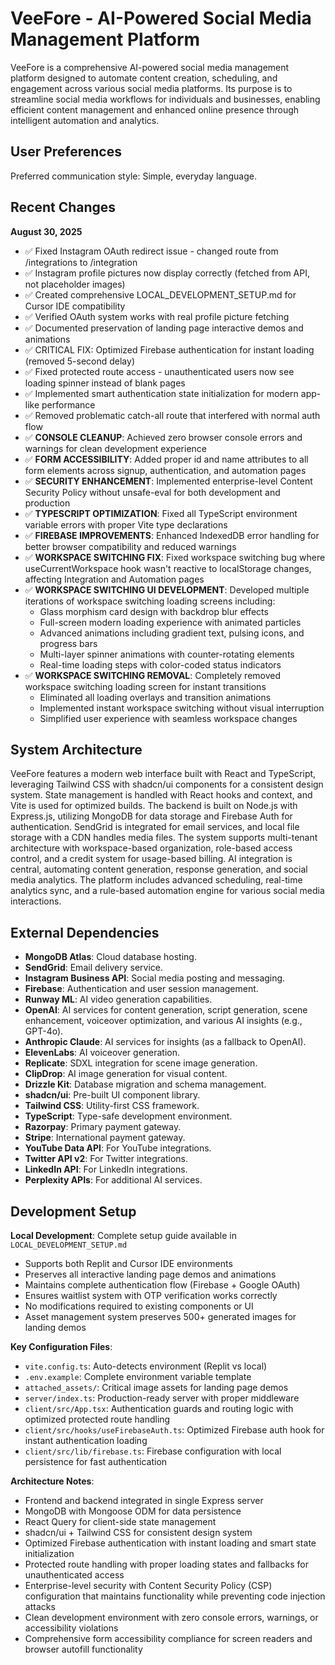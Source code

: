 # VeeFore - AI-Powered Social Media Management Platform

VeeFore is a comprehensive AI-powered social media management platform designed to automate content creation, scheduling, and engagement across various social media platforms. Its purpose is to streamline social media workflows for individuals and businesses, enabling efficient content management and enhanced online presence through intelligent automation and analytics.

## User Preferences

Preferred communication style: Simple, everyday language.

## Recent Changes

**August 30, 2025**
- ✅ Fixed Instagram OAuth redirect issue - changed route from /integrations to /integration
- ✅ Instagram profile pictures now display correctly (fetched from API, not placeholder images)
- ✅ Created comprehensive LOCAL_DEVELOPMENT_SETUP.md for Cursor IDE compatibility
- ✅ Verified OAuth system works with real profile picture fetching
- ✅ Documented preservation of landing page interactive demos and animations
- ✅ CRITICAL FIX: Optimized Firebase authentication for instant loading (removed 5-second delay)
- ✅ Fixed protected route access - unauthenticated users now see loading spinner instead of blank pages
- ✅ Implemented smart authentication state initialization for modern app-like performance
- ✅ Removed problematic catch-all route that interfered with normal auth flow
- ✅ **CONSOLE CLEANUP**: Achieved zero browser console errors and warnings for clean development experience
- ✅ **FORM ACCESSIBILITY**: Added proper id and name attributes to all form elements across signup, authentication, and automation pages
- ✅ **SECURITY ENHANCEMENT**: Implemented enterprise-level Content Security Policy without unsafe-eval for both development and production
- ✅ **TYPESCRIPT OPTIMIZATION**: Fixed all TypeScript environment variable errors with proper Vite type declarations
- ✅ **FIREBASE IMPROVEMENTS**: Enhanced IndexedDB error handling for better browser compatibility and reduced warnings
- ✅ **WORKSPACE SWITCHING FIX**: Fixed workspace switching bug where useCurrentWorkspace hook wasn't reactive to localStorage changes, affecting Integration and Automation pages
- ✅ **WORKSPACE SWITCHING UI DEVELOPMENT**: Developed multiple iterations of workspace switching loading screens including:
  - Glass morphism card design with backdrop blur effects
  - Full-screen modern loading experience with animated particles
  - Advanced animations including gradient text, pulsing icons, and progress bars
  - Multi-layer spinner animations with counter-rotating elements
  - Real-time loading steps with color-coded status indicators
- ✅ **WORKSPACE SWITCHING REMOVAL**: Completely removed workspace switching loading screen for instant transitions
  - Eliminated all loading overlays and transition animations
  - Implemented instant workspace switching without visual interruption
  - Simplified user experience with seamless workspace changes

## System Architecture

VeeFore features a modern web interface built with React and TypeScript, leveraging Tailwind CSS with shadcn/ui components for a consistent design system. State management is handled with React hooks and context, and Vite is used for optimized builds. The backend is built on Node.js with Express.js, utilizing MongoDB for data storage and Firebase Auth for authentication. SendGrid is integrated for email services, and local file storage with a CDN handles media files. The system supports multi-tenant architecture with workspace-based organization, role-based access control, and a credit system for usage-based billing. AI integration is central, automating content generation, response generation, and social media analytics. The platform includes advanced scheduling, real-time analytics sync, and a rule-based automation engine for various social media interactions.

## External Dependencies

-   **MongoDB Atlas**: Cloud database hosting.
-   **SendGrid**: Email delivery service.
-   **Instagram Business API**: Social media posting and messaging.
-   **Firebase**: Authentication and user session management.
-   **Runway ML**: AI video generation capabilities.
-   **OpenAI**: AI services for content generation, script generation, scene enhancement, voiceover optimization, and various AI insights (e.g., GPT-4o).
-   **Anthropic Claude**: AI services for insights (as a fallback to OpenAI).
-   **ElevenLabs**: AI voiceover generation.
-   **Replicate**: SDXL integration for scene image generation.
-   **ClipDrop**: AI image generation for visual content.
-   **Drizzle Kit**: Database migration and schema management.
-   **shadcn/ui**: Pre-built UI component library.
-   **Tailwind CSS**: Utility-first CSS framework.
-   **TypeScript**: Type-safe development environment.
-   **Razorpay**: Primary payment gateway.
-   **Stripe**: International payment gateway.
-   **YouTube Data API**: For YouTube integrations.
-   **Twitter API v2**: For Twitter integrations.
-   **LinkedIn API**: For LinkedIn integrations.
-   **Perplexity APIs**: For additional AI services.

## Development Setup

**Local Development**: Complete setup guide available in `LOCAL_DEVELOPMENT_SETUP.md`
- Supports both Replit and Cursor IDE environments
- Preserves all interactive landing page demos and animations
- Maintains complete authentication flow (Firebase + Google OAuth)
- Ensures waitlist system with OTP verification works correctly
- No modifications required to existing components or UI
- Asset management system preserves 500+ generated images for landing demos

**Key Configuration Files**:
- `vite.config.ts`: Auto-detects environment (Replit vs local)
- `.env.example`: Complete environment variable template
- `attached_assets/`: Critical image assets for landing page demos
- `server/index.ts`: Production-ready server with proper middleware
- `client/src/App.tsx`: Authentication guards and routing logic with optimized protected route handling
- `client/src/hooks/useFirebaseAuth.ts`: Optimized Firebase auth hook for instant authentication loading
- `client/src/lib/firebase.ts`: Firebase configuration with local persistence for fast authentication

**Architecture Notes**:
- Frontend and backend integrated in single Express server
- MongoDB with Mongoose ODM for data persistence
- React Query for client-side state management
- shadcn/ui + Tailwind CSS for consistent design system
- Optimized Firebase authentication with instant loading and smart state initialization
- Protected route handling with proper loading states and fallbacks for unauthenticated access
- Enterprise-level security with Content Security Policy (CSP) configuration that maintains functionality while preventing code injection attacks
- Clean development environment with zero console errors, warnings, or accessibility violations
- Comprehensive form accessibility compliance for screen readers and browser autofill functionality